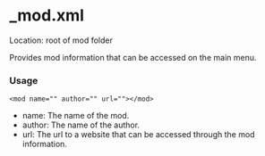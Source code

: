 # _mod.xml

Location: root of mod folder

Provides mod information that can be accessed on the main menu.

### Usage

`<mod name="" author="" url=""></mod>`

* name: The name of the mod.
* author: The name of the author.
* url: The url to a website that can be accessed through the mod information.
